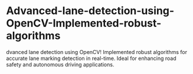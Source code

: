 # Advanced-lane-detection-using-OpenCV-Implemented-robust-algorithms
dvanced lane detection using OpenCV! Implemented robust algorithms for accurate lane marking detection in real-time. Ideal for enhancing road safety and autonomous driving applications. 
